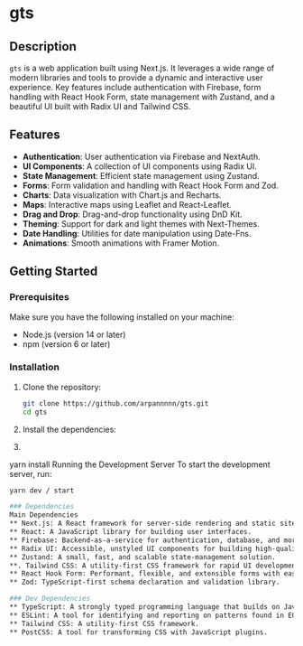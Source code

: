 # gts

## Description

`gts` is a web application built using Next.js. It leverages a wide range of modern libraries and tools to provide a dynamic and interactive user experience. Key features include authentication with Firebase, form handling with React Hook Form, state management with Zustand, and a beautiful UI built with Radix UI and Tailwind CSS.

## Features

- **Authentication**: User authentication via Firebase and NextAuth.
- **UI Components**: A collection of UI components using Radix UI.
- **State Management**: Efficient state management using Zustand.
- **Forms**: Form validation and handling with React Hook Form and Zod.
- **Charts**: Data visualization with Chart.js and Recharts.
- **Maps**: Interactive maps using Leaflet and React-Leaflet.
- **Drag and Drop**: Drag-and-drop functionality using DnD Kit.
- **Theming**: Support for dark and light themes with Next-Themes.
- **Date Handling**: Utilities for date manipulation using Date-Fns.
- **Animations**: Smooth animations with Framer Motion.

## Getting Started

### Prerequisites

Make sure you have the following installed on your machine:

- Node.js (version 14 or later)
- npm (version 6 or later)

### Installation

1. Clone the repository:
   ```sh
   git clone https://github.com/arpannnnn/gts.git
   cd gts
2. Install the dependencies:
3.  ```sh
  yarn install
 Running the Development Server
To start the development server, run:

 ```sh
yarn dev / start

### Dependencies
Main Dependencies
** Next.js: A React framework for server-side rendering and static site generation.
** React: A JavaScript library for building user interfaces.
** Firebase: Backend-as-a-service for authentication, database, and more.
** Radix UI: Accessible, unstyled UI components for building high-quality web applications.
** Zustand: A small, fast, and scalable state-management solution.
**. Tailwind CSS: A utility-first CSS framework for rapid UI development.
** React Hook Form: Performant, flexible, and extensible forms with easy-to-use validation.
** Zod: TypeScript-first schema declaration and validation library.

### Dev Dependencies
** TypeScript: A strongly typed programming language that builds on JavaScript.
** ESLint: A tool for identifying and reporting on patterns found in ECMAScript/JavaScript code.
** Tailwind CSS: A utility-first CSS framework.
** PostCSS: A tool for transforming CSS with JavaScript plugins.


